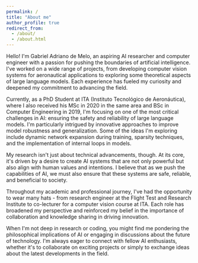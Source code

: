 ```yaml
---
permalink: /
title: "About me"
author_profile: true
redirect_from: 
  - /about/
  - /about.html
---
```


Hello! I'm Gabriel Adriano de Melo, an aspiring AI researcher and computer engineer with a passion for pushing the boundaries of artificial intelligence. I've worked on a wide range of projects, from developing computer vision systems for aeronautical applications to exploring some theoretical aspects of large language models. Each experience has fueled my curiosity and deepened my commitment to advancing the field.

Currently, as a PhD Student at ITA (Instituto Tecnológico de Aeronáutica), where I also received his MSc in 2020 in the same area and BSc in Computer Engineering in 2019, I'm focusing on one of the most critical challenges in AI: ensuring the safety and reliability of large language models. I'm particularly intrigued by innovative approaches to improve model robustness and generalization. Some of the ideas I'm exploring include dynamic network expansion during training, sparsity techniques, and the implementation of internal loops in models.

My research isn't just about technical advancements, though. At its core, it's driven by a desire to create AI systems that are not only powerful but also align with human values and intentions. I believe that as we push the capabilities of AI, we must also ensure that these systems are safe, reliable, and beneficial to society.

Throughout my academic and professional journey, I've had the opportunity to wear many hats - from research engineer at the Flight Test and Research Institute to co-lecturer for a computer vision course at ITA. Each role has broadened my perspective and reinforced my belief in the importance of collaboration and knowledge sharing in driving innovation.

When I'm not deep in research or coding, you might find me pondering the philosophical implications of AI or engaging in discussions about the future of technology. I'm always eager to connect with fellow AI enthusiasts, whether it's to collaborate on exciting projects or simply to exchange ideas about the latest developments in the field.
